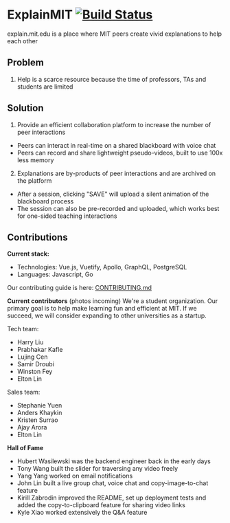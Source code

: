 # ExplainMIT [![Build Status](https://travis-ci.com/LingDingDong/feynman-mvp.svg?branch=master)](https://travis-ci.com/LingDingDong/feynman-mvp)

explain.mit.edu is a place where MIT peers create vivid explanations to help each other 

## Problem
1. Help is a scarce resource because the time of professors, TAs and students are limited

## Solution
1. Provide an efficient collaboration platform to increase the number of peer interactions
- Peers can interact in real-time on a shared blackboard with voice chat
- Peers can record and share lightweight pseudo-videos, built to use 100x less memory

2. Explanations are by-products of peer interactions and are archived on the platform
- After a session, clicking "SAVE" will upload a silent animation of the blackboard process 
- The session can also be pre-recorded and uploaded, which works best for one-sided teaching interactions

## Contributions
**Current stack:**
- Technologies: Vue.js, Vuetify, Apollo, GraphQL, PostgreSQL
- Languages: Javascript, Go

Our contributing guide is here: [CONTRIBUTING.md](documentation/CONTRIBUTING.md)

**Current contributors** (photos incoming)
We're a student organization. Our primary goal is to help make learning fun and efficient at MIT. If we succeed, we will consider expanding to other universities as a startup. 

Tech team: 
- Harry Liu 
- Prabhakar Kafle
- Lujing Cen
- Samir Droubi
- Winston Fey
- Elton Lin

Sales team: 
- Stephanie Yuen 
- Anders Khaykin
- Kristen Surrao
- Ajay Arora
- Elton Lin 

**Hall of Fame**
- Hubert Wasilewski was the backend engineer back in the early days 
- Tony Wang built the slider for traversing any video freely 
- Yang Yang worked on email notifications
- John Lin built a live group chat, voice chat and copy-image-to-chat feature
- Kirill Zabrodin improved the README, set up deployment tests and added the copy-to-clipboard feature for sharing video links
- Kyle Xiao worked extensively the Q&A feature
